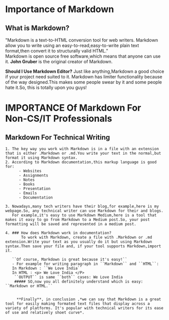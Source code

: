 # Importance of Markdown

## What is Markdown?
   "Markdown is a text-to-HTML conversion tool for web writers. Markdown allow you to write using an easy-to-read,easy-to-write plain text format,then convert it to structurally valid HTML."  
 Markdown is open source free software,which means that anyone can use it.
 **John Gruber** is the original creator of Markdown.
 
 **Should I Use Markdown Editor?**
    Just like anything,Markdown a good choice if your project need suited to it. Markdown has limiter functionality because of the way designed.This makes some people swear by it and some people hate it.So, this is totally upon you guys!
    
  
  # IMPORTANCE Of Markdown For Non-CS/IT Professionals
  
  ## Markdown For Technical Writing
    1. The key way you work with Markdown is in a file with an extension that is either .Markdown or .md.You write your text in the normal,but format it using Markdown syntax.
    2. According to Markdown documentation,this markup language is good for:
          - Websites
          - Assignments
          - Notes
          - Books
          - Presentation
          - Emails
          - Documentation
          
    3. Nowadays,many tech writers have their blog,for example,here is my webpage.So, any technical writer can use Markdown for their and blogs.
       For example,it's easy to use Markdown Medium,here is a tool that makes it easy to go from Markdown to a Medium post.So, your post formatting will be saved and represented in a medium post.
       
    4. ### How does Markdown work in documentation?
           To work with Markdown, create a file with .Markdown or .md extension.Write your text as you usually do it but using Markdown syntax.Then save your file and, if your tool supports Markdown,import it.
           
       ``Of course, Markdown is great because it's easy!``
       - For example for writing paragraph in ``Markdown`` and ``HTML``:
       In Markdown : ``We Love India``
       In HTML : <p> We Love India </P>
        ``OUTPUT`` is same ``both`` cases: We Love India
        ##### SO,now you all definitely understand which is easy: ``Markdown or HTML.`` 
        
        
         **Finally**, in conclusion ,*we can say that Markdown is a great tool for easily making formated text files that display across a variety of platforms. It's popular with technical writers for its ease of use and relatively shoet curve*.
         
        
